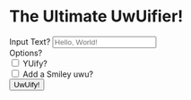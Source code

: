 <h1>The Ultimate UwUifier!</h1>
<div class="rendered-form">
    <div class="formbuilder-text form-group field-in-str">
        <label for="in-str" class="formbuilder-text-label">Input Text<span class="tooltip-element" tooltip="The text wished to be UwUified">?</span></label>
        <input type="text" placeholder="Hello, World!" class="form-control" name="in-str" access="false" id="in-str" title="The text wished to be UwUified">
    </div>
    <div class="formbuilder-checkbox-group form-group field-yu-smiley">
        <label for="yu-smiley" class="formbuilder-checkbox-group-label">Options<span class="tooltip-element" tooltip="Extra Options... Experiment with these!">?</span></label>
        <div class="checkbox-group">
            <div class="formbuilder-checkbox">
                <input name="yu-smiley[]" access="false" id="yu-smiley-0" value="yu" type="checkbox">
                <label for="yu-smiley-0">YUify?</label>
            </div>
            <div class="formbuilder-checkbox">
                <input name="yu-smiley[]" access="false" id="yu-smiley-1" value="smiley" type="checkbox">
                <label for="yu-smiley-1">Add a Smiley uwu?</label>
            </div>
        </div>
    </div>
    <div class="formbuilder-button form-group field-uwuify">
        <button type="button" class="button btn-default btn" name="uwuify" value="true" access="false" style="default" id="uwuify" onclick="uwuwuwu()">UwUify!</button>
    </div>
</div>
<script type="text/javascript">
const SMILEYS = [
    "(ᵘʷᵘ)",
    "(ᵘﻌᵘ)",
    "(◡ ω ◡)",
    "(◡ ꒳ ◡)",
    "(◡ w ◡)",
    "(◡ ሠ ◡)",
    "(˘ω˘)",
    "(⑅˘꒳˘)",
    "(˘ᵕ˘)",
    "(˘ሠ˘)",
    "(˘³˘)",
    "(˘ε˘)",
    "(˘˘˘)",
    "( ᴜ ω ᴜ )",
    "(„ᵕᴗᵕ„)",
    "(ㅅꈍ ˘ ꈍ)",
    "(⑅˘꒳˘)",
    "( ｡ᵘ ᵕ ᵘ ｡)",
    "( ᵘ ꒳ ᵘ ✼)",
    "( ˘ᴗ˘ )",
    "(ᵕᴗ ᵕ⁎)",
    "*:･ﾟ✧(ꈍᴗꈍ)✧･ﾟ:*",
    "*˚*(ꈍ ω ꈍ).₊̣̇.",
    "(。U ω U。)",
    "(U ᵕ U❁)",
    "(U ﹏ U)",
    "(◦ᵕ ˘ ᵕ◦)",
    "ღ(U꒳Uღ)",
    "♥(。U ω U。)",
    "– ̗̀ (ᵕ꒳ᵕ) ̖́-",
    "( ͡U ω ͡U )",
    "( ͡o ᵕ ͡o )",
    "( ͡o ꒳ ͡o )",
    "( ˊ.ᴗˋ )",
    "(ᴜ‿ᴜ✿)",
    "~(˘▾˘~)",
    "(｡ᴜ‿‿ᴜ｡)",
    "uwu",
    "owo",
]

function choose(choices) {
  var index = Math.floor(Math.random() * choices.length);
  return choices[index];
}

const ER_REPLACE = /(\b\w{2,})er\b/g
const YU_REPLACE = /(?<!\b)(u|U)/g
const UWU = {"r": "w", "l": "w", "R": "W", "L": "W"}
const YU = {"u": "yu", "U": "yU"}

function do_uwu(entry) {
    entry = entry.replaceAll(ER_REPLACE, "$1a")
    for (let ch in UWU) {
        entry = entry.replaceAll(ch, UWU[ch])
    }
    return entry
}

function do_yu(entry) {
    entry = entry.replaceAll(YU_REPLACE, "y$2")
    return entry
}

function do_smiley(entry) {
    final = []
    entry = entry.split(" ")
    for (let word of entry) {
        if    (word.endsWith(".")
            || word.endsWith("?")
            || word.endsWith("!")) {
            final.push(word + " " + choose(SMILEYS))
        } else {
            final.push(word)
        }
    }
    return final.join(" ")
}

function uwu(entry, yu=false, smiley=false) {
    if (entry.length == 0)
        return entry
    if (yu)
        entry = do_yu(entry)
    entry = do_uwu(entry)
    if (smiley)
        entry = do_smiley(entry)
    return entry
}
function uwuwuwu() {
    input_str = document.getElementById("in-str").value
    flg_yu = document.getElementById("yu-smiley-0").checked
    flg_smiley = document.getElementById("yu-smiley-1").checked
    document.getElementById("in-str").value = uwu(input_str, flg_yu, flg_smiley)
}
</script>
